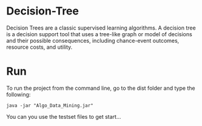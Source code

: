 # Decision-Tree
Decision Trees are a classic supervised learning algorithms. A decision tree is a decision support tool that uses a tree-like graph or model of decisions and their possible consequences, including chance-event outcomes, resource costs, and utility.


# Run
To run the project from the command line, go to the dist folder and type the following:

`java -jar "Algo_Data_Mining.jar"`

You can you use the testset files to get start...
